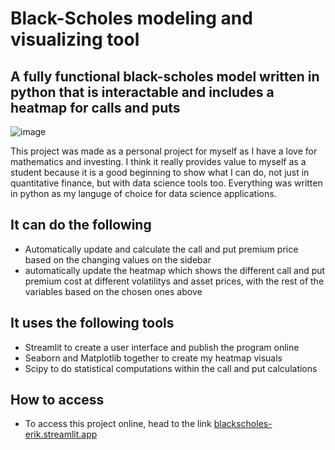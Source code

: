 # Black-Scholes modeling and visualizing tool

## A fully functional black-scholes model written in python that is interactable and includes a heatmap for calls and puts

![image](https://github.com/user-attachments/assets/128724f2-cd16-478b-8d5d-e9ce139614a1)

This project was made as a personal project for myself as I have a love for mathematics and investing. 
I think it really provides value to myself as a student because it is a good beginning to show what I 
can do, not just in quantitative finance, but with data science tools too. Everything was written in
python as my languge of choice for data science applications. 

## It can do the following
* Automatically update and calculate the call and put premium price based on the changing values on the sidebar
* automatically update the heatmap which shows the different call and put premium cost at different volatilitys and asset prices, with the rest of the variables based on the chosen ones above

## It uses the following tools
* Streamlit to create a user interface and publish the program online
* Seaborn and Matplotlib together to create my heatmap visuals
* Scipy to do statistical computations within the call and put calculations

## How to access
* To access this project online, head to the link [blackscholes-erik.streamlit.app](https://blackscholes-erik.streamlit.app/)

